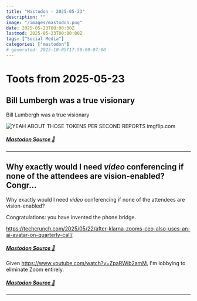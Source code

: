 ```yaml
---
title: "Mastodon - 2025-05-23"
description: ""
image: "/images/mastodon.png"
date: 2025-05-23T00:00:00Z
lastmod: 2025-05-23T00:00:00Z
tags: ["Social Media"]
categories: ["mastodon"]
# generated: 2025-10-05T17:59:09-07:00
---
```


# Toots from 2025-05-23

## Bill Lumbergh was a true visionary

Bill Lumbergh was a true visionary

![YEAH
ABOUT THOSE TOKENS
PER SECOND REPORTS
imgflip.com](/mastodon/media/e9930f5698d49fe8.jpeg)

##### [Mastodon Source 🐘](https://hachyderm.io/@mweagle/114559196439719664)

---

## Why exactly would I need *video* conferencing if none of the attendees are vision-enabled?  Congr...

Why exactly would I need *video* conferencing if none of the attendees are vision-enabled?

Congratulations: you have invented the phone bridge.

<https://techcrunch.com/2025/05/22/after-klarna-zooms-ceo-also-uses-an-ai-avatar-on-quarterly-call/>

##### [Mastodon Source 🐘](https://hachyderm.io/@mweagle/114558114819218143)

Given <https://www.youtube.com/watch?v=ZpaRWib2amM>, I'm lobbying to eliminate Zoom entirely.

##### [Mastodon Source 🐘](https://hachyderm.io/@mweagle/114558142930173380)

---

